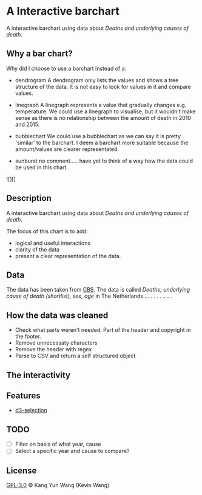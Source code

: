 # A Interactive barchart

A interactive barchart using data about *Deaths and underlying causes of death*.

## Why a bar chart?
Why did I choose to use a barchart instead of a:
- dendrogram
A dendrogram only lists the values and shows a tree structure of the data. It is not easy to look for values in it and compare values.

- linegraph
A linegraph represents a value that gradually changes e.g. temperature. We could use a linegraph to visualise, but it wouldn't make sense as there is no relationship between the amount of death in 2010 and 2015.

- bubblechart
We could use a bubblechart as we can say it is pretty 'similar' to the barchart. I deem a barchart more suitable because the amount/values are clearer representated.

- sunburst
no comment..... have yet to think of a way how the data could be used in this chart.


![][]

## Description
A interactive barchart using data about *Deaths and underlying causes of death*.

The focus of this chart is to add:
- logical and useful interactions
- clarity of the data
- present a clear representation of the data.

## Data
The data has been taken from [CBS][dataSource]. The data is called *Deaths; underlying cause of death (shortlist), sex, age*
in The Netherlands ... . . . . .. . . 

## How the data was cleaned
- Check what parts weren't needed. Part of the header and copyright in the footer.
- Remove unnecessaty characters
- Remove the header with regex
- Parse to CSV and return a self structured object

## The interactivity

## Features
- [d3-selection][selectionLink]


## TODO
- [ ] Filter on basis of what year, cause
- [ ] Select a specific year and cause to compare?

## License
[GPL-3.0][license] © Kang Yun Wang (Kevin Wang)



[license]: https://opensource.org/licenses/MIT
[dataSource]: http://statline.cbs.nl/statweb/publication/?vw=t&dm=slen&pa=7052eng&la=en

[selectionLink]: https://github.com/d3/d3-selection
[scaleLink]: https://github.com/d3/d3-scale
[hierarchyLink]: https://github.com/d3/d3-hierarchy
[numberFormat]: https://github.com/d3/d3-format 
[transitionLink]: https://github.com/d3/d3-transition 

[previewImg]: previewImg.png